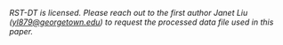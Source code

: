 _RST-DT is licensed._
_Please reach out to the first author Janet Liu (yl879@georgetown.edu) to request the processed data file used in this paper._ 